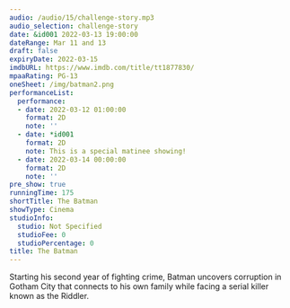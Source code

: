 ```yaml
---
audio: /audio/15/challenge-story.mp3
audio_selection: challenge-story
date: &id001 2022-03-13 19:00:00
dateRange: Mar 11 and 13
draft: false
expiryDate: 2022-03-15
imdbURL: https://www.imdb.com/title/tt1877830/
mpaaRating: PG-13
oneSheet: /img/batman2.png
performanceList:
  performance:
  - date: 2022-03-12 01:00:00
    format: 2D
    note: ''
  - date: *id001
    format: 2D
    note: This is a special matinee showing!
  - date: 2022-03-14 00:00:00
    format: 2D
    note: ''
pre_show: true
runningTime: 175
shortTitle: The Batman
showType: Cinema
studioInfo:
  studio: Not Specified
  studioFee: 0
  studioPercentage: 0
title: The Batman
---
```


Starting his second year of fighting crime, Batman uncovers corruption in Gotham City that connects to his own family while facing a serial killer known as the Riddler.